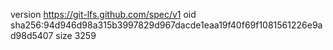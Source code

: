 version https://git-lfs.github.com/spec/v1
oid sha256:94d946d98a315b3997829d967dacde1eaa19f40f69f1081561226e9ad98d5407
size 3259
